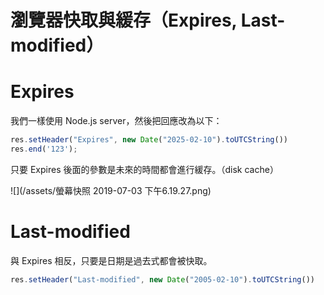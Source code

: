 # 瀏覽器快取與緩存（Expires, Last-modified）

# Expires

我們一樣使用 Node.js server，然後把回應改為以下：

```js
res.setHeader("Expires", new Date("2025-02-10").toUTCString())
res.end('123');
```

只要 Expires 後面的參數是未來的時間都會進行緩存。（disk cache）

![](/assets/螢幕快照 2019-07-03 下午6.19.27.png)

# Last-modified

與 Expires 相反，只要是日期是過去式都會被快取。

```js
res.setHeader("Last-modified", new Date("2005-02-10").toUTCString())
```



